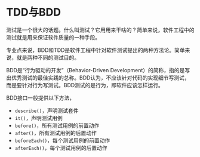 # TDD与BDD

测试是一个很大的话题。什么叫测试？它用用来干啥的？简单来说，软件工程中的测试就是用来保证软件质量的一种手段。

专业点来说，BDD和TDD是软件工程中针对软件测试提出的两种方法论。简单来说，就是两种不同的测试目的。

BDD是“行为驱动的开发”（Behavior-Driven Development）的简称，指的是写出优秀测试的最佳实践的总称。BDD认为，不应该针对代码的实现细节写测试，而是要针对行为写测试。BDD测试的是行为，即软件应该怎样运行。

BDD接口一般提供以下方法，

- `describe()`，声明测试套件
- `it()`，声明测试用例
- `before()`，所有测试用例的前置动作
- `after()`，所有测试用例的后置动作
- `beforeEach()`，每个测试用例的前置动作
- `afterEach()`，每个测试用例的后置动作


